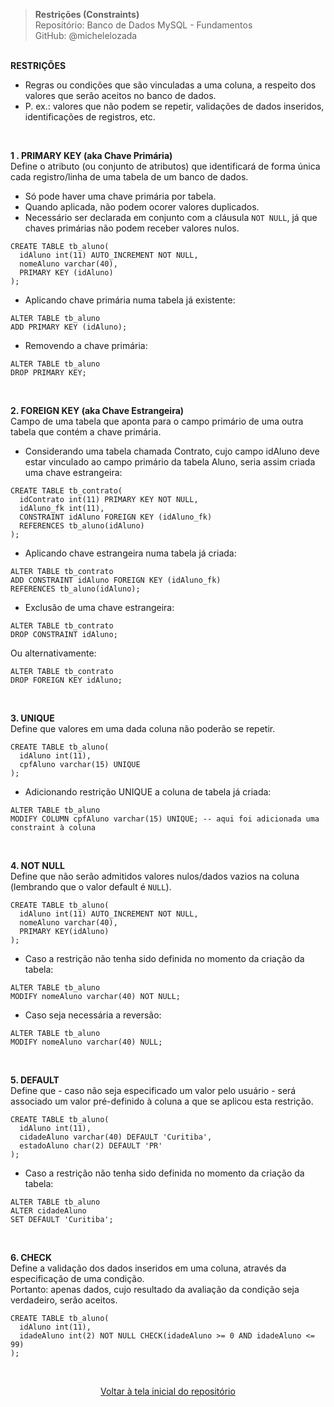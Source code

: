 > **Restrições (Constraints)**     
> Repositório: Banco de Dados MySQL - Fundamentos  
> GitHub: @michelelozada
&nbsp;
     
&nbsp;     
**RESTRIÇÕES**  
* Regras ou condições que são vinculadas a uma coluna, a respeito dos valores que serão aceitos no banco de dados.
* P. ex.: valores que não podem se repetir, validações de dados inseridos, identificações de registros, etc.  
     
&nbsp;     

**1 . PRIMARY KEY (aka Chave Primária)**  
Define o atributo (ou conjunto de atributos) que identificará de forma única cada registro/linha de uma tabela de um banco de dados.  
* Só pode haver uma chave primária por tabela.
* Quando aplicada, não podem ocorer valores duplicados.
* Necessário ser declarada em conjunto com a cláusula `NOT NULL`, já que chaves primárias não podem receber valores nulos.
```mysql
CREATE TABLE tb_aluno(
  idAluno int(11) AUTO_INCREMENT NOT NULL,
  nomeAluno varchar(40),
  PRIMARY KEY (idAluno)
);
```
* Aplicando chave primária numa tabela já existente:
```mysql
ALTER TABLE tb_aluno
ADD PRIMARY KEY (idAluno);
```  
* Removendo a chave primária:
```mysql
ALTER TABLE tb_aluno
DROP PRIMARY KEY;
``` 

&nbsp;   

**2. FOREIGN KEY (aka Chave Estrangeira)**  
Campo de uma tabela que aponta para o campo primário de uma outra tabela que contém a chave primária.  
* Considerando uma tabela chamada Contrato, cujo campo idAluno deve estar vinculado ao campo primário da tabela Aluno, seria assim criada uma chave estrangeira:
```mysql
CREATE TABLE tb_contrato(
  idContrato int(11) PRIMARY KEY NOT NULL,
  idAluno_fk int(11),
  CONSTRAINT idAluno FOREIGN KEY (idAluno_fk) 
  REFERENCES tb_aluno(idAluno)
);
```
* Aplicando chave estrangeira numa tabela já criada:
```mysql
ALTER TABLE tb_contrato 
ADD CONSTRAINT idAluno FOREIGN KEY (idAluno_fk) 
REFERENCES tb_aluno(idAluno);
```
* Exclusão de uma chave estrangeira:
```mysql
ALTER TABLE tb_contrato 
DROP CONSTRAINT idAluno;
```
Ou alternativamente:
```mysql
ALTER TABLE tb_contrato
DROP FOREIGN KEY idAluno;
```
	
&nbsp;
     
**3. UNIQUE**  
Define que valores em uma dada coluna não poderão se repetir.
```mysql
CREATE TABLE tb_aluno(
  idAluno int(11),
  cpfAluno varchar(15) UNIQUE
);
```
* Adicionando restrição UNIQUE a coluna de tabela já criada:
```mysql
ALTER TABLE tb_aluno
MODIFY COLUMN cpfAluno varchar(15) UNIQUE; -- aqui foi adicionada uma constraint à coluna     
```

&nbsp;    

**4. NOT NULL**  
Define que não serão admitidos valores nulos/dados vazios na coluna (lembrando que o valor default é `NULL`).
```mysql
CREATE TABLE tb_aluno(
  idAluno int(11) AUTO_INCREMENT NOT NULL,
  nomeAluno varchar(40),
  PRIMARY KEY(idAluno)
);
```
* Caso a restrição não tenha sido definida no momento da criação da tabela:
```mysql
ALTER TABLE tb_aluno 
MODIFY nomeAluno varchar(40) NOT NULL;
```
* Caso seja necessária a reversão:
```mysql
ALTER TABLE tb_aluno 
MODIFY nomeAluno varchar(40) NULL;
```

&nbsp;
     
**5. DEFAULT**  
Define que - caso não seja especificado um valor pelo usuário - será associado um valor pré-definido à coluna a que se aplicou esta restrição.
```mysql
CREATE TABLE tb_aluno(
  idAluno int(11),
  cidadeAluno varchar(40) DEFAULT 'Curitiba',
  estadoAluno char(2) DEFAULT 'PR'
);
```
* Caso a restrição não tenha sido definida no momento da criação da tabela:
```mysql
ALTER TABLE tb_aluno 
ALTER cidadeAluno 
SET DEFAULT 'Curitiba';
```
     
&nbsp;  

**6. CHECK**  
Define a validação dos dados inseridos em uma coluna, através da especificação de uma condição.  
Portanto: apenas dados, cujo resultado da avaliação da condição seja verdadeiro, serão aceitos.  
```mysql
CREATE TABLE tb_aluno(
  idAluno int(11),
  idadeAluno int(2) NOT NULL CHECK(idadeAluno >= 0 AND idadeAluno <= 99)
);
```

&nbsp;    

<div align="center">
<a href="https://github.com/michelelozada/MySQL-Study-Notes">Voltar à tela inicial do repositório</a>
</div>